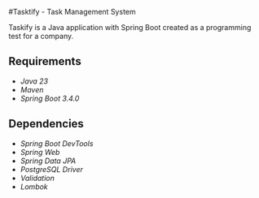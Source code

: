 #Tasktify - Task Management System

Taskify is a Java application with Spring Boot created as a programming test for a company.

## Requirements

- *Java 23*
- *Maven*
- *Spring Boot 3.4.0*

## Dependencies

- *Spring Boot DevTools*
- *Spring Web*
- *Spring Data JPA*
- *PostgreSQL Driver*
- *Validation*
- *Lombok*

